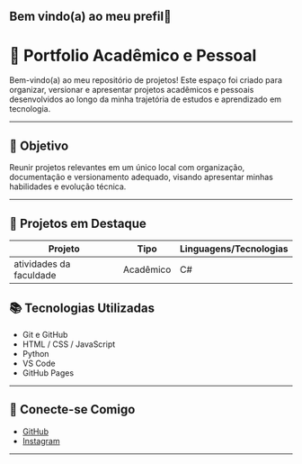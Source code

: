 ## Bem vindo(a) ao meu prefil👋

# 📁 Portfolio Acadêmico e Pessoal

Bem-vindo(a) ao meu repositório de projetos! Este espaço foi criado para organizar, versionar e apresentar projetos acadêmicos e pessoais desenvolvidos ao longo da minha trajetória de estudos e aprendizado em tecnologia.

---

## 🎯 Objetivo

Reunir projetos relevantes em um único local com organização, documentação e versionamento adequado, visando apresentar minhas habilidades e evolução técnica.

---

## 🚀 Projetos em Destaque

| Projeto                 | Tipo           | Linguagens/Tecnologias  |
|-------------------------|----------------|-------------------------|
| atividades da faculdade | Acadêmico      | C#                      | 


## 📚 Tecnologias Utilizadas

- Git e GitHub
- HTML / CSS / JavaScript
- Python
- VS Code
- GitHub Pages

---

## 🔗 Conecte-se Comigo

- [GitHub](https://github.com/prataVictor1601)
- [Instagram](https://www.instagram.com/vprata16?igsh=MTI2aXY5MWl6czduOA%3D%3D&utm_source=qr)

  
---
